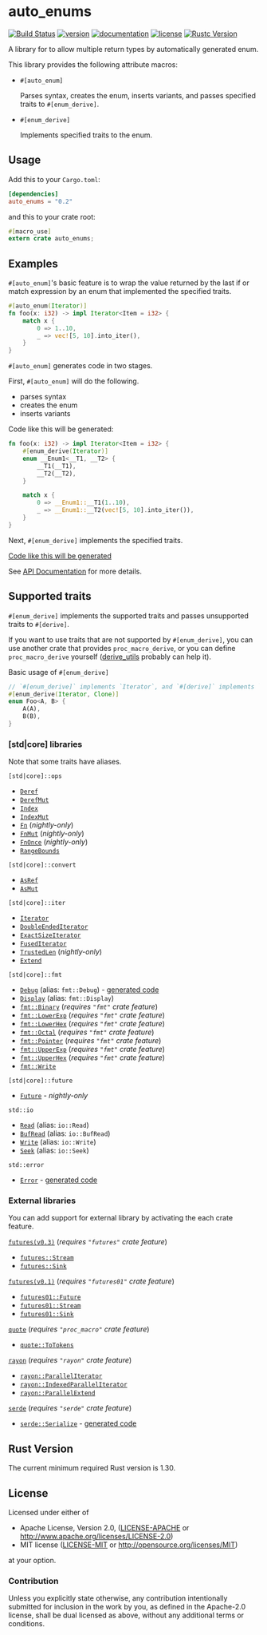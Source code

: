 # auto_enums

[![Build Status](http://img.shields.io/travis/taiki-e/auto_enums.svg)](https://travis-ci.org/taiki-e/auto_enums)
[![version](https://img.shields.io/crates/v/auto_enums.svg)](https://crates.io/crates/auto_enums/)
[![documentation](https://docs.rs/auto_enums/badge.svg)](https://docs.rs/auto_enums/)
[![license](https://img.shields.io/crates/l/auto_enums.svg)](https://crates.io/crates/auto_enums/)
[![Rustc Version](https://img.shields.io/badge/rustc-1.30+-lightgray.svg)](https://blog.rust-lang.org/2018/10/25/Rust-1.30.0.html)

A library for to allow multiple return types by automatically generated enum.

This library provides the following attribute macros:

* `#[auto_enum]`

  Parses syntax, creates the enum, inserts variants, and passes specified traits to `#[enum_derive]`.

* `#[enum_derive]`

  Implements specified traits to the enum.

## Usage

Add this to your `Cargo.toml`:

```toml
[dependencies]
auto_enums = "0.2"
```

and this to your crate root:

```rust
#[macro_use]
extern crate auto_enums;
```

## Examples

`#[auto_enum]`'s basic feature is to wrap the value returned by the last if or match expression by an enum that implemented the specified traits.

```rust
#[auto_enum(Iterator)]
fn foo(x: i32) -> impl Iterator<Item = i32> {
    match x {
        0 => 1..10,
        _ => vec![5, 10].into_iter(),
    }
}
```

`#[auto_enum]` generates code in two stages.

First, `#[auto_enum]` will do the following.

* parses syntax
* creates the enum
* inserts variants

Code like this will be generated:

```rust
fn foo(x: i32) -> impl Iterator<Item = i32> {
    #[enum_derive(Iterator)]
    enum __Enum1<__T1, __T2> {
        __T1(__T1),
        __T2(__T2),
    }

    match x {
        0 => __Enum1::__T1(1..10),
        _ => __Enum1::__T2(vec![5, 10].into_iter()),
    }
}
```

Next, `#[enum_derive]` implements the specified traits.

[Code like this will be generated](docs/example-1.md)

See [API Documentation](https://docs.rs/auto_enums/) for more details.

## Supported traits

`#[enum_derive]` implements the supported traits and passes unsupported traits to `#[derive]`.

If you want to use traits that are not supported by `#[enum_derive]`, you can use another crate that provides `proc_macro_derive`, or you can define `proc_macro_derive` yourself ([derive_utils] probably can help it).

Basic usage of `#[enum_derive]`

```rust
// `#[enum_derive]` implements `Iterator`, and `#[derive]` implements `Clone`.
#[enum_derive(Iterator, Clone)]
enum Foo<A, B> {
    A(A),
    B(B),
}
```

[derive_utils]: https://crates.io/crates/derive_utils

### [std|core] libraries

Note that some traits have aliases.

`[std|core]::ops`

* [`Deref`](https://doc.rust-lang.org/std/ops/trait.Deref.html)
* [`DerefMut`](https://doc.rust-lang.org/std/ops/trait.DerefMut.html)
* [`Index`](https://doc.rust-lang.org/std/ops/trait.Index.html)
* [`IndexMut`](https://doc.rust-lang.org/std/ops/trait.IndexMut.html)
* [`Fn`](https://doc.rust-lang.org/std/ops/trait.Fn.html) (*nightly-only*)
* [`FnMut`](https://doc.rust-lang.org/std/ops/trait.FnMut.html) (*nightly-only*)
* [`FnOnce`](https://doc.rust-lang.org/std/ops/trait.FnOnce.html) (*nightly-only*)
* [`RangeBounds`](https://doc.rust-lang.org/std/ops/trait.RangeBounds.html)

`[std|core]::convert`

* [`AsRef`](https://doc.rust-lang.org/std/convert/trait.AsRef.html)
* [`AsMut`](https://doc.rust-lang.org/std/convert/trait.AsMut.html)

`[std|core]::iter`

* [`Iterator`](https://doc.rust-lang.org/std/iter/trait.Iterator.html)
* [`DoubleEndedIterator`](https://doc.rust-lang.org/std/iter/trait.DoubleEndedIterator.html)
* [`ExactSizeIterator`](https://doc.rust-lang.org/std/iter/trait.ExactSizeIterator.html)
* [`FusedIterator`](https://doc.rust-lang.org/std/iter/trait.FusedIterator.html)
* [`TrustedLen`](https://doc.rust-lang.org/std/iter/trait.TrustedLen.html) (*nightly-only*)
* [`Extend`](https://doc.rust-lang.org/std/iter/trait.Extend.html)

`[std|core]::fmt`

* [`Debug`](https://doc.rust-lang.org/std/fmt/trait.Debug.html) (alias: `fmt::Debug`) - [generated code](docs/supported_traits/std/debug.md)
* [`Display`](https://doc.rust-lang.org/std/fmt/trait.Display.html) (alias: `fmt::Display`)
* [`fmt::Binary`](https://doc.rust-lang.org/std/fmt/trait.Binary.html) (*requires `"fmt"` crate feature*)
* [`fmt::LowerExp`](https://doc.rust-lang.org/std/fmt/trait.LowerExp.html) (*requires `"fmt"` crate feature*)
* [`fmt::LowerHex`](https://doc.rust-lang.org/std/fmt/trait.LowerHex.html) (*requires `"fmt"` crate feature*)
* [`fmt::Octal`](https://doc.rust-lang.org/std/fmt/trait.Octal.html) (*requires `"fmt"` crate feature*)
* [`fmt::Pointer`](https://doc.rust-lang.org/std/fmt/trait.Pointer.html) (*requires `"fmt"` crate feature*)
* [`fmt::UpperExp`](https://doc.rust-lang.org/std/fmt/trait.UpperExp.html) (*requires `"fmt"` crate feature*)
* [`fmt::UpperHex`](https://doc.rust-lang.org/std/fmt/trait.UpperHex.html) (*requires `"fmt"` crate feature*)
* [`fmt::Write`](https://doc.rust-lang.org/std/fmt/trait.Write.html)

`[std|core]::future`

* [`Future`](https://doc.rust-lang.org/std/future/trait.Future.html) - *nightly-only*

`std::io`

* [`Read`](https://doc.rust-lang.org/std/io/trait.Read.html) (alias: `io::Read`)
* [`BufRead`](https://doc.rust-lang.org/std/io/trait.BufRead.html) (alias: `io::BufRead`)
* [`Write`](https://doc.rust-lang.org/std/io/trait.Write.html) (alias: `io::Write`)
* [`Seek`](https://doc.rust-lang.org/std/io/trait.Seek.html) (alias: `io::Seek`)

`std::error`

* [`Error`](https://doc.rust-lang.org/std/error/trait.Error.html) - [generated code](docs/supported_traits/std/error.md)

### External libraries

You can add support for external library by activating the each crate feature.

[`futures(v0.3)`](https://github.com/rust-lang-nursery/futures-rs) (*requires `"futures"` crate feature*)

* [`futures::Stream`](https://rust-lang-nursery.github.io/futures-api-docs/0.3.0-alpha.10/futures/stream/trait.Stream.html)
* [`futures::Sink`](https://rust-lang-nursery.github.io/futures-api-docs/0.3.0-alpha.10/futures/sink/trait.Sink.html)

[`futures(v0.1)`](https://github.com/rust-lang-nursery/futures-rs) (*requires `"futures01"` crate feature*)

* [`futures01::Future`](https://docs.rs/futures/0.1/futures/future/trait.Future.html)
* [`futures01::Stream`](https://docs.rs/futures/0.1/futures/stream/trait.Stream.html)
* [`futures01::Sink`](https://docs.rs/futures/0.1/futures/sink/trait.Sink.html)

[`quote`](https://github.com/dtolnay/quote) (*requires `"proc_macro"` crate feature*)

* [`quote::ToTokens`](https://docs.rs/quote/0.6/quote/trait.ToTokens.html)

[`rayon`](https://github.com/rayon-rs/rayon) (*requires `"rayon"` crate feature*)

* [`rayon::ParallelIterator`](https://docs.rs/rayon/1.0/rayon/iter/trait.ParallelIterator.html)
* [`rayon::IndexedParallelIterator`](https://docs.rs/rayon/1.0/rayon/iter/trait.IndexedParallelIterator.html)
* [`rayon::ParallelExtend`](https://docs.rs/rayon/1.0/rayon/iter/trait.ParallelExtend.html)

[`serde`](https://github.com/serde-rs/serde) (*requires `"serde"` crate feature*)

* [`serde::Serialize`](https://docs.serde.rs/serde/trait.Serialize.html) - [generated code](docs/supported_traits/external/serde/serialize.md)

## Rust Version

The current minimum required Rust version is 1.30.

## License

Licensed under either of

* Apache License, Version 2.0, ([LICENSE-APACHE](LICENSE-APACHE) or <http://www.apache.org/licenses/LICENSE-2.0>)
* MIT license ([LICENSE-MIT](LICENSE-MIT) or <http://opensource.org/licenses/MIT>)

at your option.

### Contribution

Unless you explicitly state otherwise, any contribution intentionally submitted for inclusion in the work by you, as defined in the Apache-2.0 license, shall be dual licensed as above, without any additional terms or conditions.
